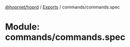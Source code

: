 [@hoprnet/hoprd](../README.md) / [Exports](../modules.md) / commands/commands.spec

# Module: commands/commands.spec
